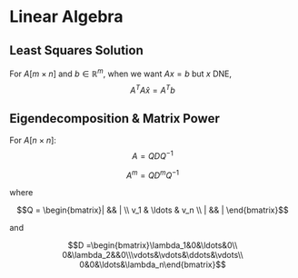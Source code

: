 # Linear Algebra

## Least Squares Solution

For $A [m\times n]$ and $b \in \mathbb{R}^m$, when we want $Ax = b$ but $x$ DNE,
$$A^{T}A\hat{x} = A^{T}b$$

## Eigendecomposition & Matrix Power

For $A [n\times n]$:
$$A = QDQ^{-1}$$

$$A^m = QD^mQ^{-1}$$

where 

$$Q = \begin{bmatrix}| && | \\ v_1 & \ldots & v_n \\ | && | \end{bmatrix}$$ 

and 

$$D =\begin{bmatrix}\lambda_1&0&\ldots&0\\ 0&\lambda_2&&0\\\vdots&\vdots&\ddots&\vdots\\ 0&0&\ldots&\lambda_n\end{bmatrix}$$